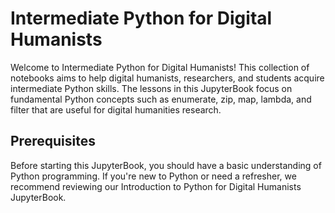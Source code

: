 # Intermediate Python for Digital Humanists

Welcome to Intermediate Python for Digital Humanists! This collection of notebooks aims to help digital humanists, researchers, and students acquire intermediate Python skills. The lessons in this JupyterBook focus on fundamental Python concepts such as enumerate, zip, map, lambda, and filter that are useful for digital humanities research.

## Prerequisites

Before starting this JupyterBook, you should have a basic understanding of Python programming. If you're new to Python or need a refresher, we recommend reviewing our Introduction to Python for Digital Humanists JupyterBook.